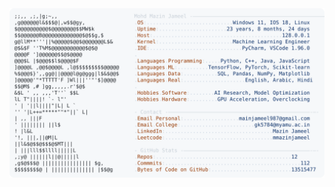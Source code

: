 <picture>
  <source srcset="https://raw.githubusercontent.com/mmazinjameel/mmazinjameel/main/dark_mode.svg?v=1753783972" media="(prefers-color-scheme: dark)">
  <img src="https://raw.githubusercontent.com/mmazinjameel/mmazinjameel/main/light_mode.svg?v=1753783972">
</picture>

